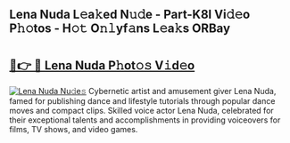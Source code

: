 ## Lena Nuda L𝚎a𝚔ed N𝚞𝚍e - Part-K8l Vi𝚍𝚎o P𝚑𝚘tos - H𝚘𝚝 O𝚗𝚕yf𝚊ns L𝚎a𝚔s ORBay

# <h2><a href="http://kf8f4z2.oniu.top/?m=Lena+Nuda">🔗👉 🔴 Lena Nuda P𝚑ot𝚘𝚜 V𝚒d𝚎o</a></h2>

[![Lena Nuda Nu𝚍e𝚜](https://i.imgur.com/0qMVB7G.gif)](http://kf8f4z2.oniu.top/?m=Lena+Nuda)
Cybernetic artist and amusement giver Lena Nuda, famed for publishing dance and lifestyle tutorials through popular dance moves and compact clips. Skilled voice actor Lena Nuda, celebrated for their exceptional talents and accomplishments in providing voiceovers for films, TV shows, and video games.  

